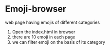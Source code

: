 # Emoji-browser

web page having emojis of different categories

1. Open the index.html in browser
2. there are 10 emoji in each page
3. we can filter emoji on the  basis  of its category 
